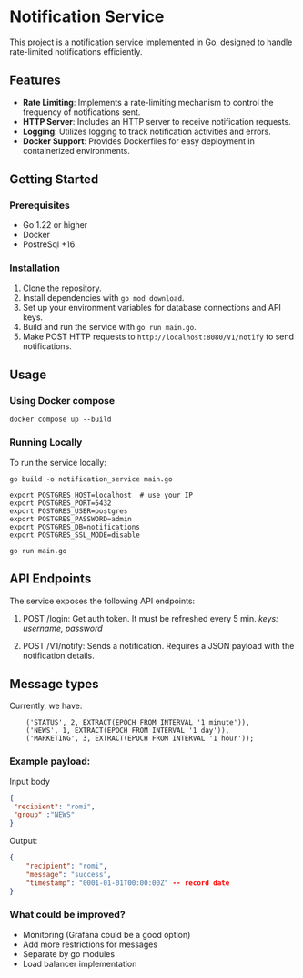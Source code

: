 # Notification Service

This project is a notification service implemented in Go, designed to handle rate-limited notifications efficiently.

## Features

- **Rate Limiting**: Implements a rate-limiting mechanism to control the frequency of notifications sent.
- **HTTP Server**: Includes an HTTP server to receive notification requests.
- **Logging**: Utilizes logging to track notification activities and errors.
- **Docker Support**: Provides Dockerfiles for easy deployment in containerized environments.

## Getting Started

### Prerequisites

- Go 1.22 or higher
- Docker
- PostreSql +16

### Installation

1. Clone the repository.
2. Install dependencies with `go mod download`.
3. Set up your environment variables for database connections and API keys.
4. Build and run the service with `go run main.go`.
5. Make POST HTTP requests to `http://localhost:8080/V1/notify` to send notifications.


## Usage
### Using Docker compose

```code
docker compose up --build
```

### Running Locally
To run the service locally:

```code
go build -o notification_service main.go
```

```code 
export POSTGRES_HOST=localhost  # use your IP
export POSTGRES_PORT=5432
export POSTGRES_USER=postgres
export POSTGRES_PASSWORD=admin
export POSTGRES_DB=notifications
export POSTGRES_SSL_MODE=disable

go run main.go
```

## API Endpoints
The service exposes the following API endpoints:

1. POST /login: Get auth token. It must be refreshed every 5 min. *keys: username, password*

2. POST /V1/notify: Sends a notification. Requires a JSON payload with the notification details.

## Message types
Currently, we have:
```code
    ('STATUS', 2, EXTRACT(EPOCH FROM INTERVAL '1 minute')),
    ('NEWS', 1, EXTRACT(EPOCH FROM INTERVAL '1 day')),
    ('MARKETING', 3, EXTRACT(EPOCH FROM INTERVAL '1 hour'));
```
### Example payload:
Input body
```json 
{
 "recipient": "romi",
 "group" :"NEWS"
}
```

Output:
```json 
{
    "recipient": "romi",
    "message": "success",
    "timestamp": "0001-01-01T00:00:00Z" -- record date
}
```

### What could be improved?
* Monitoring (Grafana could be a good option)
* Add more restrictions for messages
* Separate by go modules
* Load balancer implementation

